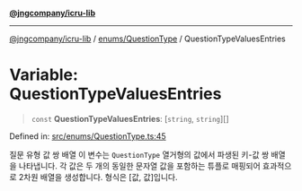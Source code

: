 [**@jngcompany/icru-lib**](../../../README.md)

***

[@jngcompany/icru-lib](../../../README.md) / [enums/QuestionType](../README.md) / QuestionTypeValuesEntries

# Variable: QuestionTypeValuesEntries

> `const` **QuestionTypeValuesEntries**: \[`string`, `string`\][]

Defined in: [src/enums/QuestionType.ts:45](https://github.com/jngcompany/icru-lib/blob/d3a4d9c24074b22f396121b6f6d7c5106c66ae75/src/enums/QuestionType.ts#L45)

질문 유형 값 쌍 배열
이 변수는 `QuestionType` 열거형의 값에서 파생된 키-값 쌍 배열을 나타냅니다.
각 값은 두 개의 동일한 문자열 값을 포함하는 튜플로 매핑되어 효과적으로 2차원 배열을 생성합니다.
형식은 [값, 값]입니다.
